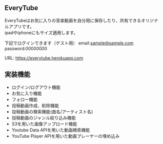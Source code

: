 ## EveryTube

EveryTubeはお気に入りの音楽動画を自分用に保存したり、共有できるオリジナルアプリです。  
ipadやiphoneにもサイズ適用します。  

下記でログインできます（ゲスト用）
email:sample@sample.com
password:00000000

URL: https://everytube.herokuapp.com

## 実装機能

- ログイン/ログアウト機能
- お気に入り機能
- フォロー機能
- 投稿動画作成、削除機能
- 投稿動画の検索機能(曲名/アーティスト名)
- 投稿動画のジャンル絞り込み機能
- S3を用いた画像アップロード機能
- Youtube Data APIを用いた動画検索機能
- YouTube Player APIを用いた動画プレーヤーの埋め込み
